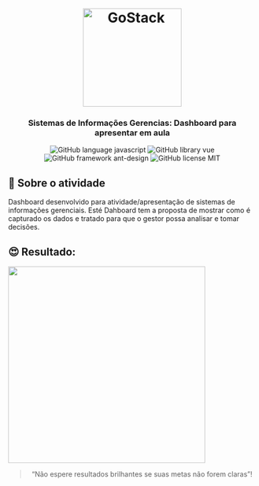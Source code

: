 <h1 align="center">
    <img alt="GoStack" src="https://cdn.dribbble.com/users/5976/screenshots/6207015/colorful-pie-chart-c-letter-corporate-conference-logo-design-symbol-icon-by-alex-tass.gif" width="200px" />
</h1>

<h3 align="center">
  Sistemas de Informações Gerencias: Dashboard para apresentar em aula
</h3>

<p align="center">
  <img alt="GitHub language javascript" src="https://img.shields.io/badge/languages-javascript-yellow?style=for-the-badge&logo=appveyor">

  <img alt="GitHub library vue" src="https://img.shields.io/badge/library-vue-green?style=for-the-badge&logo=appveyor">

  <img alt="GitHub framework ant-design" src="https://img.shields.io/badge/framework-ant_design-blue?style=for-the-badge&logo=appveyor">

  <img alt="GitHub license MIT" src="https://img.shields.io/badge/license-MIT-%2304D361?style=for-the-badge&logo=appveyor">

</p>

## 😤 Sobre o atividade

Dashboard desenvolvido para atividade/apresentação de sistemas de informações gerenciais. Esté Dahboard tem a proposta de mostrar como é capturado os dados e tratado para que o gestor possa analisar e tomar decisões.

## 😍 Resultado:

<img src=".github/demo.gif" height="400">

<blockquote align="center">“Não espere resultados brilhantes se suas metas não forem claras”!</blockquote>

